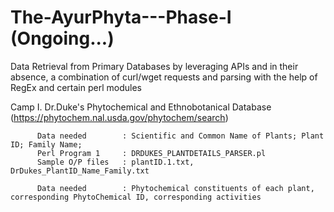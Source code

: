 # The-AyurPhyta---Phase-I (Ongoing...)
Data Retrieval from Primary Databases by leveraging APIs and in their absence, a combination of curl/wget requests and parsing with the help of RegEx and certain perl modules

Camp I.   Dr.Duke's Phytochemical and Ethnobotanical Database 
          (https://phytochem.nal.usda.gov/phytochem/search)
          
          Data needed        : Scientific and Common Name of Plants; Plant ID; Family Name; 
          Perl Program 1     : DRDUKES_PLANTDETAILS_PARSER.pl
          Sample O/P files   : plantID.1.txt, DrDukes_PlantID_Name_Family.txt
          
          Data needed        : Phytochemical constituents of each plant, corresponding PhytoChemical ID, corresponding activities
          
       
